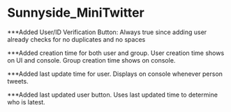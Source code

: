 # Sunnyside_MiniTwitter
***Added User/ID Verification Button: Always true since adding user already checks for no duplicates and no spaces

***Added creation time for both user and group. User creation time shows on UI and console. Group creation time shows on console.

***Added last update time for user. Displays on console whenever person tweets.

***Added last updated user button. Uses last updated time to determine who is latest.
